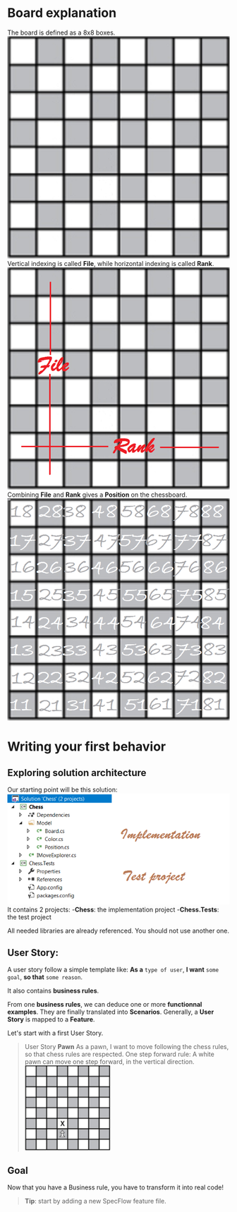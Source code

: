  
# Board explanation
The board is defined as a 8x8 boxes.
![Empty Board](Images/EmptyBoard.png)
Vertical indexing is called **File**, while horizontal indexing is called **Rank**.
![File Rank Board](Images/FileRankBoard.png)
Combining **File** and **Rank** gives a **Position** on the chessboard.
![Board](Images/Board.png)

# Writing your first behavior

## Exploring solution architecture

Our starting point will be this solution:
![Initial solution](Images/InitialSolution.png)
It contains 2 projects:
-**Chess**: the implementation project
-**Chess.Tests**: the test project

All needed libraries are already referenced. You should not use another one.

## User Story: 

A user story follow a simple template like:
**As a** ```type of user```, **I want** ```some goal```, **so that** ```some reason```.

It also contains **business rules**.

From one **business rules**, we can deduce one or more **functionnal examples**. They are finally translated into **Scenarios**. Generally, a **User Story** is mapped to a **Feature**.

Let's start with a first User Story.

>User Story **Pawn**
As a pawn, I want to move following the chess rules, so that chess rules are respected.
One step forward rule: A white pawn can move one step forward, in the vertical direction.
![Board](Images/Pawn-1.png)

## Goal
Now that you have a Business rule, you have to transform it into real code!
>**Tip**: start by adding a new SpecFlow feature file.